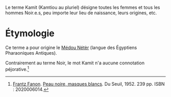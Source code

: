 <!-- TITLE: Kamit -->
<!-- SUBTITLE: Présentation du Kamit -->

Le terme Kamit (Kamtiou au pluriel) désigne toutes les femmes et tous les hommes Noir.e.s, peu importe leur lieu de naissance, leurs origines, etc.

# Étymologie
Ce terme a pour origine le [Médou Nétèr]() (langue des Égyptiens Pharaoniques Antiques).

Contrairement au terme Noir, le mot Kamit n'a aucune connotation péjorative.[^1]


[^1]: [Frantz Fanon](). [Peau noire, masques blancs](). Du Seuil, 1952. 239 pp. ISBN : 2020006014.